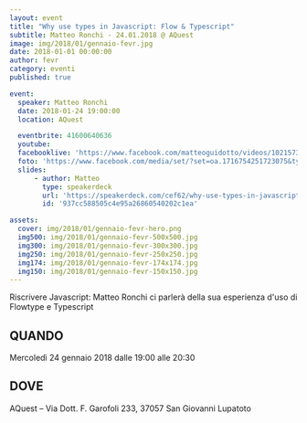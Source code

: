 ```yaml
---
layout: event
title: "Why use types in Javascript: Flow & Typescript"
subtitle: Matteo Ronchi - 24.01.2018 @ AQuest
image: img/2018/01/gennaio-fevr.jpg
date: 2018-01-01 00:00:00
author: fevr
category: eventi
published: true

event:
  speaker: Matteo Ronchi
  date: 2018-01-24 19:00:00
  location: AQuest

  eventbrite: 41600640636
  youtube:
  facebooklive: 'https://www.facebook.com/matteoguidotto/videos/10215738604201992/'
  foto: 'https://www.facebook.com/media/set/?set=oa.1716754251723075&type=3'
  slides:
      - author: Matteo
        type: speakerdeck
        url: 'https://speakerdeck.com/cef62/why-use-types-in-javascript'
        id: '937cc588505c4e95a26860540202c1ea'

assets:
  cover: img/2018/01/gennaio-fevr-hero.png
  img500: img/2018/01/gennaio-fevr-500x500.jpg
  img300: img/2018/01/gennaio-fevr-300x300.jpg
  img250: img/2018/01/gennaio-fevr-250x250.jpg
  img174: img/2018/01/gennaio-fevr-174x174.jpg
  img150: img/2018/01/gennaio-fevr-150x150.jpg
---
```


Riscrivere Javascript: Matteo Ronchi ci parlerà della sua esperienza d'uso di Flowtype e Typescript

## QUANDO

Mercoledì 24 gennaio 2018 dalle 19:00 alle 20:30

## DOVE

AQuest – Via Dott. F. Garofoli 233, 37057 San Giovanni Lupatoto
